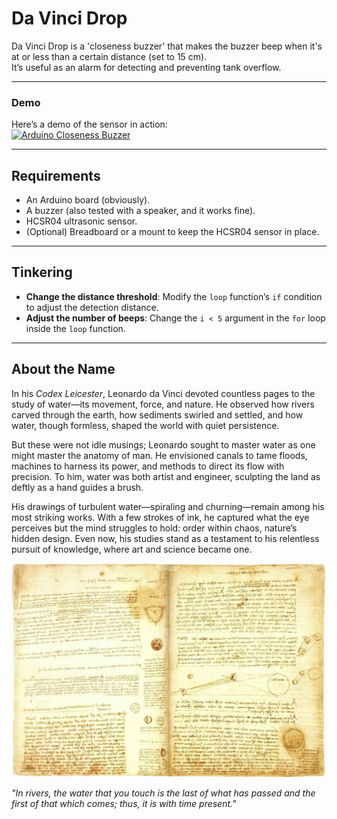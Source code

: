 # Da Vinci Drop

Da Vinci Drop is a 'closeness buzzer' that makes the buzzer beep when it's at or less than a certain distance (set to 15 cm).  
It’s useful as an alarm for detecting and preventing tank overflow.

---

### Demo  
Here’s a demo of the sensor in action:  
[![Arduino Closeness Buzzer](https://img.youtube.com/vi/voAaHHjVNMk/0.jpg)](https://youtu.be/voAaHHjVNMk)

---

## Requirements  

- An Arduino board (obviously).  
- A buzzer (also tested with a speaker, and it works fine).  
- HCSR04 ultrasonic sensor.  
- (Optional) Breadboard or a mount to keep the HCSR04 sensor in place.  

---

## Tinkering  

- **Change the distance threshold**: Modify the `loop` function’s `if` condition to adjust the detection distance.  
- **Adjust the number of beeps**: Change the `i < 5` argument in the `for` loop inside the `loop` function.  

---

## About the Name  

In his *Codex Leicester*, Leonardo da Vinci devoted countless pages to the study of water—its movement, force, and nature. He observed how rivers carved through the earth, how sediments swirled and settled, and how water, though formless, shaped the world with quiet persistence.  

But these were not idle musings; Leonardo sought to master water as one might master the anatomy of man. He envisioned canals to tame floods, machines to harness its power, and methods to direct its flow with precision. To him, water was both artist and engineer, sculpting the land as deftly as a hand guides a brush.  

His drawings of turbulent water—spiraling and churning—remain among his most striking works. With a few strokes of ink, he captured what the eye perceives but the mind struggles to hold: order within chaos, nature’s hidden design. Even now, his studies stand as a testament to his relentless pursuit of knowledge, where art and science became one.  

![Leonardo’s Codex Leicester Notebooks](codexLeicester.jpg)  

*"In rivers, the water that you touch is the last of what has passed and the first of that which comes; thus, it is with time present."*  
